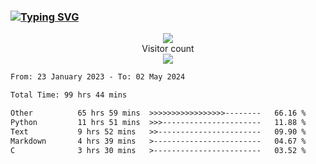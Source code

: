 ### <a href="https://git.io/typing-svg"><img src="https://readme-typing-svg.herokuapp.com?font=Fira+Code&pause=1000&width=435&lines=+Hi+%F0%9F%91%8B+There+is+Chenghow" alt="Typing SVG" /></a>
<p align="center"> 
  <img src="https://github-readme-stats.vercel.app/api?username=chenghow&show_icons=true"><br>
  Visitor count<br>
  <img src="https://profile-counter.glitch.me/chenghow/count.svg">
</p>

<!--START_SECTION:waka-->

```txt
From: 23 January 2023 - To: 02 May 2024

Total Time: 99 hrs 44 mins

Other          65 hrs 59 mins  >>>>>>>>>>>>>>>>>--------   66.16 %
Python         11 hrs 51 mins  >>>----------------------   11.88 %
Text           9 hrs 52 mins   >>-----------------------   09.90 %
Markdown       4 hrs 39 mins   >------------------------   04.67 %
C              3 hrs 30 mins   >------------------------   03.52 %
```

<!--END_SECTION:waka-->
